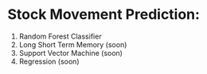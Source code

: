 # Stock Movement Prediction: 

1) Random Forest Classifier
2) Long Short Term Memory (soon)
3) Support Vector Machine (soon)
4) Regression (soon)
